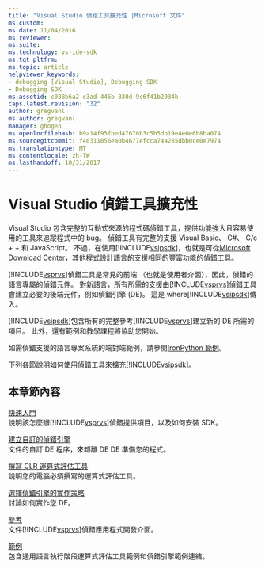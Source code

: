 ```yaml
---
title: "Visual Studio 偵錯工具擴充性 |Microsoft 文件"
ms.custom: 
ms.date: 11/04/2016
ms.reviewer: 
ms.suite: 
ms.technology: vs-ide-sdk
ms.tgt_pltfrm: 
ms.topic: article
helpviewer_keywords:
- debugging [Visual Studio], Debugging SDK
- Debugging SDK
ms.assetid: c088b6a2-c3ad-446b-830d-9c6f41b2934b
caps.latest.revision: "32"
author: gregvanl
ms.author: gregvanl
manager: ghogen
ms.openlocfilehash: b9a14f95fbed47670b3c5b5db19e4e0e6b8ba074
ms.sourcegitcommit: f40311056ea0b4677efcca74a285dbb0ce0e7974
ms.translationtype: MT
ms.contentlocale: zh-TW
ms.lasthandoff: 10/31/2017
---
```

# <a name="visual-studio-debugger-extensibility"></a>Visual Studio 偵錯工具擴充性
Visual Studio 包含完整的互動式來源的程式碼偵錯工具，提供功能強大且容易使用的工具來追蹤程式中的 bug。 偵錯工具有完整的支援 Visual Basic、 C#、 C/c + + 和 JavaScript。 不過，在使用[!INCLUDE[vsipsdk](../../extensibility/includes/vsipsdk_md.md)]，也就是可從[Microsoft Download Center](http://go.microsoft.com/fwlink/?LinkId=214453)，其他程式設計語言的支援相同的豐富功能的偵錯工具。  
  
 [!INCLUDE[vsprvs](../../code-quality/includes/vsprvs_md.md)]偵錯工具是常見的前端 （也就是使用者介面），因此，偵錯的語言專屬的偵錯元件。 對新語言，所有所需的支援由[!INCLUDE[vsprvs](../../code-quality/includes/vsprvs_md.md)]偵錯工具會建立必要的後端元件，例如偵錯引擎 (DE)。 這是 where[!INCLUDE[vsipsdk](../../extensibility/includes/vsipsdk_md.md)]傳入。  
  
 [!INCLUDE[vsipsdk](../../extensibility/includes/vsipsdk_md.md)]包含所有的完整參考[!INCLUDE[vsprvs](../../code-quality/includes/vsprvs_md.md)]建立新的 DE 所需的項目。 此外，還有範例和教學課程將協助您開始。  
  
 如需偵錯支援的語言專案系統的端對端範例，請參閱[IronPython 範例](http://msdn.microsoft.com/en-us/4c41695c-12c1-4670-b43b-d8d84c9e4089)。  
  
 下列各節說明如何使用偵錯工具來擴充[!INCLUDE[vsipsdk](../../extensibility/includes/vsipsdk_md.md)]。  
  
## <a name="in-this-section"></a>本章節內容  
 [快速入門](../../extensibility/debugger/getting-started-with-debugger-extensibility.md)  
 說明該怎麼辦[!INCLUDE[vsprvs](../../code-quality/includes/vsprvs_md.md)]偵錯提供項目，以及如何安裝 SDK。  
  
 [建立自訂的偵錯引擎](../../extensibility/debugger/creating-a-custom-debug-engine.md)  
 文件的自訂 DE 程序，來卸離 DE DE 準備您的程式。  
  
 [撰寫 CLR 運算式評估工具](../../extensibility/debugger/writing-a-common-language-runtime-expression-evaluator.md)  
 說明您的電腦必須撰寫的運算式評估工具。  
  
 [選擇偵錯引擎的實作策略](../../extensibility/debugger/choosing-a-debug-engine-implementation-strategy.md)  
 討論如何實作您 DE。  
  
 [參考](../../extensibility/debugger/reference/reference-visual-studio-debugging-apis.md)  
 文件[!INCLUDE[vsprvs](../../code-quality/includes/vsprvs_md.md)]偵錯應用程式開發介面。  
  
 [範例](../../extensibility/debugger/visual-studio-debugging-samples.md)  
 包含通用語言執行階段運算式評估工具範例和偵錯引擎範例連結。
